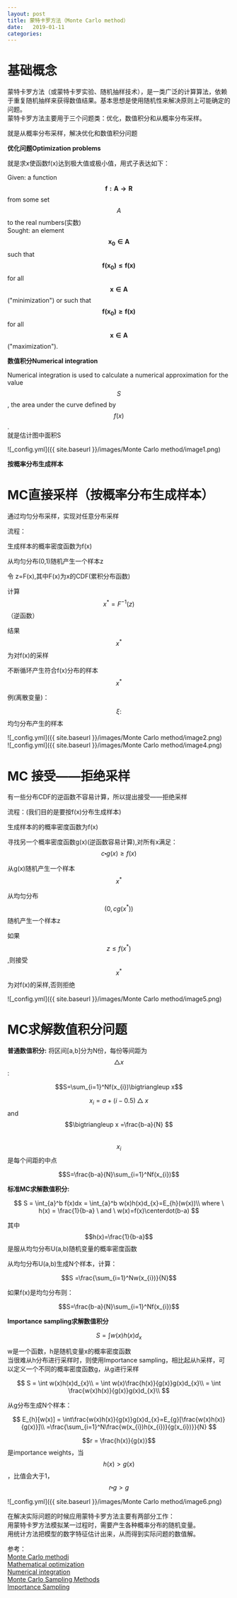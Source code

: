 ```yaml
---
layout: post
title: 蒙特卡罗方法（Monte Carlo method）
date:   2019-01-11
categories: 
---
```


# 基础概念   

蒙特卡罗方法（或蒙特卡罗实验、随机抽样技术），是一类广泛的计算算法，依赖于重复随机抽样来获得数值结果。基本思想是使用随机性来解决原则上可能确定的问题。   
蒙特卡罗方法主要用于三个问题类：优化，数值积分和从概率分布采样。    

就是从概率分布采样，解决优化和数值积分问题   

**优化问题Optimization problems**   

就是求x使函数f(x)达到极大值或极小值，用式子表达如下：  

Given: a function $$\mathbf{f:A \to R}$$ from some set $$A$$ to the real numbers(实数)   
Sought: an element $$\mathbf{x_{0} \in A}$$ such that $$\mathbf{f(x_{0})\le f(x)}$$ for all $$\mathbf{x \in A}$$ ("minimization") or such that $$\mathbf{f(x_{0}) \ge f(x)}$$ for all $$\mathbf{x \in A}$$("maximization").

**数值积分Numerical integration**    

Numerical integration is used to calculate a numerical approximation for the value $$S$$, the area under the curve defined by$$f(x)$$.  
就是估计图中面积S   

![_config.yml]({{ site.baseurl }}/images/Monte Carlo method/image1.png)

**按概率分布生成样本**   

# MC直接采样（按概率分布生成样本）   
通过均匀分布采样，实现对任意分布采样  

流程： 

生成样本的概率密度函数为f(x)   

从均匀分布(0,1)随机产生一个样本z  

令 z=F(x),其中F(x)为x的CDF(累积分布函数)    

计算$$x^\ast=F^{-1}(z)$$（逆函数）       

结果$$x^\ast$$为对f(x)的采样    

不断循环产生符合f(x)分布的样本$$x^\ast$$   

例(离散变量)：

$$\xi :$$均匀分布产生的样本

![_config.yml]({{ site.baseurl }}/images/Monte Carlo method/image2.png)   
![_config.yml]({{ site.baseurl }}/images/Monte Carlo method/image4.png) 

# MC 接受——拒绝采样   

有一些分布CDF的逆函数不容易计算，所以提出接受——拒绝采样  

流程：(我们目的是要按f(x)分布生成样本)   

生成样本的的概率密度函数为f(x)   

寻找另一个概率密度函数g(x)(逆函数容易计算),对所有x满足：$$c \centerdot g(x)\ge f(x)$$    

从g(x)随机产生一个样本$$x^\ast$$   

从均匀分布$$(0,cg(x^\ast))$$随机产生一个样本z  

如果$$z\le f(x^\ast)$$,则接受$$x^\ast$$为对f(x)的采样,否则拒绝  

![_config.yml]({{ site.baseurl }}/images/Monte Carlo method/image5.png)

# MC求解数值积分问题   

**普通数值积分:** 将区间[a,b]分为N份，每份等间距为$$\bigtriangleup x$$:     

$$S=\sum_{i=1}^Nf(x_{i})\bigtriangleup x$$    

$$x_{i} = a+(i-0.5)\bigtriangleup x $$ and $$\bigtriangleup x =\frac{b-a}{N} $$     
$$x_{i}$$是每个间距的中点   

$$S=\frac{b-a}{N}\sum_{i=1}^Nf(x_{i})$$   

**标准MC求解数值积分:**  

$$
S = \int_{a}^b f(x)dx = \int_{a}^b w(x)h(x)d_{x}=E_{h}(w(x))\\
where \ h(x) = \frac{1}{b-a} \ and \ w(x)=f(x)\centerdot(b-a)
$$

其中$$h(x)=\frac{1}{b-a}$$是服从均匀分布U(a,b)随机变量的概率密度函数 

从均匀分布U(a,b)生成N个样本，计算：    

$$S =\frac{\sum_{i=1}^Nw(x_{i})}{N}$$      

如果f(x)是均匀分布则：   

$$S=\frac{b-a}{N}\sum_{i=1}^Nf(x_{i})$$    


**Importance sampling求解数值积分**    

$$S = \int w(x)h(x)d_{x}$$    

w是一个函数，h是随机变量x的概率密度函数    
当很难从h分布进行采样时，则使用Importance sampling，相比起从h采样，可以定义一个不同的概率密度函数g，从g进行采样  

$$
S = \int w(x)h(x)d_{x}\\
= \int w(x)\frac{h(x)}{g(x)}g(x)d_{x}\\
=  \int \frac{w(x)h(x)}{g(x)}g(x)d_{x}\\
$$  

从g分布生成N个样本：  

$$
E_{h}[w(x)] = \int\frac{w(x)h(x)}{g(x)}g(x)d_{x}=E_{g}[\frac{w(x)h(x)}{g(x)}]\\
=\frac{\sum_{i=1}^N\frac{w(x_{i})h(x_{i})}{g(x_{i})}}{N}
$$

$$r = \frac{h(x)}{g(x)}$$是importance weights，当$$h(x)>g(x)$$，比值会大于1，$$r \centerdot g>g$$  

![_config.yml]({{ site.baseurl }}/images/Monte Carlo method/image6.png)   

在解决实际问题的时候应用蒙特卡罗方法主要有两部分工作：  
用蒙特卡罗方法模拟某一过程时，需要产生各种概率分布的随机变量。  
用统计方法把模型的数字特征估计出来，从而得到实际问题的数值解。  

参考：  
[Monte Carlo methodi](https://en.wikipedia.org/wiki/Monte_Carlo_method)       
[Mathematical optimization](https://en.wikipedia.org/wiki/Mathematical_optimization)    
[Numerical integration](https://en.wikipedia.org/wiki/Numerical_integration)  
[Monte Carlo Sampling Methods](http://web.tecnico.ulisboa.pt/~mcasquilho/acad/theo/simul/Vujic.pdf)  
[Importance Sampling](http://astrostatistics.psu.edu/su14/lectures/cisewski_is.pdf)
